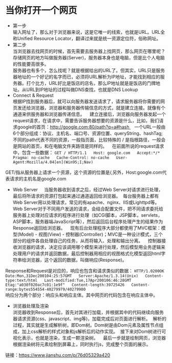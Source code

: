 # 当你打开一个网页  
* 第一步  
输入网址了，那么对于浏览器来说，这是它唯一的线索，也就是URL。URL全称Unified Resource Locator，翻译过来就是统一资源定位符，俗称网址。  
* 第二步   
当浏览器去找网页的时候，首先需要去服务器上找网页，那么网页在哪里呢？ 存储网页的地方叫做服务器(Server)，服务器本身也是电脑，但是比个人电脑的性能要高很多。  
服务器也有多个，怎么找呢？就是根据给出的URL了。但其实，URL只是服务器地址的一个好记的名字而已，必须将URL解析为IP地址，才能找到相应的服务器。打个比方，URL好比是饭店的店名，那么IP地址就是是饭店的门牌地址。从URL到IP地址的过程叫做DNS查找，也就是DNS Lookup  
* Connect & Request  
根据IP找到服务器后，就可以向服务器发送请求了，请求服务器将你需要的网页发还给浏览器，浏览器和服务器传输信息的方式，就是建立连接。就像有个通道来供服务器和浏览器传递信息。    
建立连接后，浏览器向服务器发起一个request请求，在请求中，需要告诉服务器想要的资源是什么，比如，我们请求google的首页：http://google.com:80/path?q=a#hash    
一个URL一般由6个部分组成：协议、主机名、端口号、资源位置、queryString、hashTag;不同的path代表不同的资源，一般指页面，比较特殊的 / 是指根路径，一般会是网站的首页，和在电脑文件夹路径是同样的。    在前面所说的request请求中，包含一些数据： 
`GET / HTTP/1.1  
Host: google.com  
Accept:*/*  
Pragma: no-cache  
Cache-Control: no-cache  
User-Agent:Mozilla/4.04[en](Win95;I;Nav)`  

GET/指从服务器上请求一个资源，这个资源的位置是/,另外，Host:google.com代表请求的主机名是google.com    
* Web Server     
当服务器收到请求之后，经过Web Server对请求进行处理，最后将所请求的资源打包起来通过通道返回给浏览器。  每台服务器上都有Web Server用以处理请求，常见的有apache、nginx、IIS或Lighttpd等。  
  Web Server对于不同用户发送的请求，会结合配置文件，把不同请求委托给服务器上处理对应请求的程序进行处理（如CGI脚本，JSP脚本，servlets，ASP脚本，服务器端JavaScript等），然后返回后台程序处理产生的结果作为Response返回给浏览器。  
  现有后台处理程序大部分都使用了MVC框架：模型(Model) - 视图(View) - 控制器(Controller)；MVC是一种设计模式，三个部分的组件各自处理自己的任务，从而将输入、处理和输出分离。  
  控制器接收浏览器的请求，决定应该调用哪个模型来进行处理，然后模型用业务逻辑来处理用户的请求并返回数据，最后控制器用相应的视图格式化模型返回html字符串给浏览器，这个返回的数据，叫做响应(Response)。

Response和Request是对应的，响应也包含和请求类似的数据：
`HTTP/1.0200OK  
Date:Mon,31Dec200104:25:57GMT  
Server:Apache/1.3.14(Unix)  
Content-type:text/html  
Last-modified:Tue,17Apr200106:46:28GMT  
Etag:"a030f020ac7c01:1e9f"  
Content-length:39725426  
Content-range:bytes554554-40279979/40279980`    
响应分为两个部分：响应头和响应主体。其中网页的代码包含在响应主体中。
* 浏览器处理及渲染  
浏览器收到Response后，首先对其进行加载，并根据其中的代码继续向服务器请求资源(css、javascript、img等)，加载完成后对页面进行解析。  
解析的过程，其实就是生成解析树，即Dom树。Dom树是由Dom元素及属性节点组成，加上css解析的样式对象和js解析后的动作实现。  
接下来对Dom树进行可视化表示，也就是渲染，生成一颗渲染树。    最后一步就是绘制网页，浏览器根据渲染树将元素绘制到屏幕上，同时执行js，完成整个页面的展示。


链接：https://www.jianshu.com/p/76d05329a420
